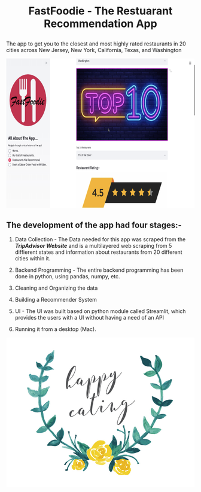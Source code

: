 # <p align = "center"> FastFoodie - The Restuarant Recommendation App </p>
The app to get you to the closest and most highly rated restaurants in 20 cities across New Jersey, New York, California, Texas, and Washington

<p align = "center"><img width="700" img height="400" src="https://github.com/siddh30/FastFoodie-The-Restaurant-Recommendation-App/blob/master/top_10.png"></p>


## The development of the app had four stages:-
1) Data Collection - The Data needed for this app was scraped from the ***TripAdvisor Website*** and is a multilayered web scraping from 5 diffierent states and information about restaurants from 20 different cities within it.

2) Backend Programming - The entire backend programming has been done in python, using pandas, numpy, etc.

3) Cleaning and Organizing the data

4) Building a Recommender System 

3) UI - The UI was built based on python module called Streamlit, which provides the users with a UI without having a need of an API

4) Running it from a desktop (Mac).


<p align = "center"><img width="700" img height="400" src="https://github.com/siddh30/FastFoodie-The-Restaurant-Recommendation-App/blob/master/Data/happy_eating.jpg"></p>
